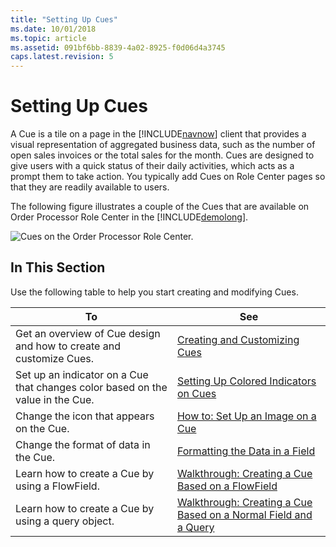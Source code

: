 ```yaml
---
title: "Setting Up Cues"
ms.date: 10/01/2018
ms.topic: article
ms.assetid: 091bf6bb-8839-4a02-8925-f0d06d4a3745
caps.latest.revision: 5
---
```

# Setting Up Cues
A Cue is a tile on a page in the [!INCLUDE[navnow](includes/navnow_md.md)] client that provides a visual representation of aggregated business data, such as the number of open sales invoices or the total sales for the month. Cues are designed to give users with a quick status of their daily activities, which acts as a prompt them to take action. You typically add Cues on Role Center pages so that they are readily available to users.  
  
 The following figure illustrates a couple of the Cues that are available on Order Processor Role Center in the [!INCLUDE[demolong](includes/demolong_md.md)].  
  
 ![Cues on the Order Processor Role Center.](media/NAV_Cues_OrderProcessor.png "NAV\_Cues\_OrderProcessor")  
  
## In This Section  
 Use the following table to help you start creating and modifying Cues.  
  
|To|See|  
|--------|---------|  
|Get an overview of Cue design and how to create and customize Cues.|[Creating and Customizing Cues](Creating-and-Customizing-Cues.md)|  
|Set up an indicator on a Cue that changes color based on the value in the Cue.|[Setting Up Colored Indicators on Cues](Setting-Up-Colored-Indicators-on-Cues.md)|  
|Change the icon that appears on the Cue.|[How to: Set Up an Image on a Cue](How-to--Set-Up-an-Image-on-a-Cue.md)|  
|Change the format of data in the Cue.|[Formatting the Data in a Field](Formatting-the-Data-in-a-Field.md)|  
|Learn how to create a Cue by using a FlowField.|[Walkthrough: Creating a Cue Based on a FlowField](Walkthrough--Creating-a-Cue-Based-on-a-FlowField.md)|  
|Learn how to create a Cue by using a query object.|[Walkthrough: Creating a Cue Based on a Normal Field and a Query](Walkthrough--Creating-a-Cue-Based-on-a-Normal-Field-and-a-Query.md)|